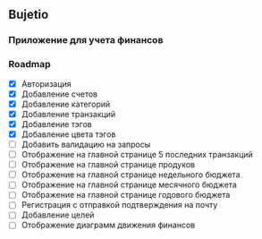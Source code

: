 ## Bujetio 
### Приложение для учета финансов

### Roadmap
- [x] Авторизация
- [x] Добавление счетов
- [x] Добавление категорий
- [x] Добавление транзакций
- [x] Добавление тэгов
- [x] Добавление цвета тэгов
- [ ] Добавить валидацию на запросы
- [ ] Отображение на главной странице 5 последних транзакций
- [ ] Отображение на главной странице продуков
- [ ] Отображение на главной странице недельного бюджета
- [ ] Отображение на главной странице месячного бюджета
- [ ] Отображение на главной странице годового бюджета
- [ ] Регистрация с отправкой подтверждения на почту
- [ ] Добавление целей
- [ ] Отображение диаграмм движения финансов
